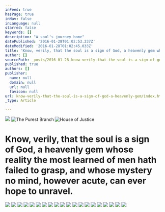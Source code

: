 ```yaml
---
inFeed: true
hasPage: true
inNav: false
inLanguage: null
starred: false
keywords: []
description: "A soul's journey home"
datePublished: '2016-01-28T01:02:53.237Z'
dateModified: '2016-01-28T01:02:45.033Z'
title: 'Know, verily, that the soul is a sign of God, a heavenly gem whose reality the most learned of men hath failed to grasp, and whose mystery no mind, however acute, can ever hope to unravel.'
author: []
sourcePath: _posts/2016-01-28-know-verily-that-the-soul-is-a-sign-of-god-a-heavenly-gem.md
published: true
authors: []
publisher:
  name: null
  domain: null
  url: null
  favicon: null
url: know-verily-that-the-soul-is-a-sign-of-god-a-heavenly-gem/index.html
_type: Article

---
```

![](https://the-grid-user-content.s3-us-west-2.amazonaws.com/fd44f9ff-d542-4db8-8b3e-863019f12e7f.jpg)
![The Purest Branch](https://the-grid-user-content.s3-us-west-2.amazonaws.com/e6198aa8-862f-4f6f-852f-2f2181ba0867.jpg)
![House of Justice](https://the-grid-user-content.s3-us-west-2.amazonaws.com/016f41f3-174b-4693-a371-df7cf27f7cc9.jpg)

# Know, verily, that the soul is a sign of God, a heavenly gem whose reality the most learned of men hath failed to grasp, and whose mystery no mind, however acute, can ever hope to unravel.

![](https://the-grid-user-content.s3-us-west-2.amazonaws.com/84d23c55-2c4b-4e3c-b76c-dcab7caf8da9.jpg)
![](https://the-grid-user-content.s3-us-west-2.amazonaws.com/858bf1a7-058d-48d7-bf7e-751d6e0de0b8.jpg)
![](https://the-grid-user-content.s3-us-west-2.amazonaws.com/495fc214-47db-4d93-8dce-adc5f7cfc950.jpg)
![](https://the-grid-user-content.s3-us-west-2.amazonaws.com/78dc0240-6f45-42ad-8e8d-6bcb64e8cc26.jpg)
![](https://the-grid-user-content.s3-us-west-2.amazonaws.com/133b8a87-cdd7-466f-93f2-ee8272b4acb6.jpg)
![](https://the-grid-user-content.s3-us-west-2.amazonaws.com/219877fa-62db-41f5-ace4-1a9e5a16ca3a.jpg)
![](https://the-grid-user-content.s3-us-west-2.amazonaws.com/537b8b7b-f719-412b-ac59-1ebad32eae45.jpg)
![](https://the-grid-user-content.s3-us-west-2.amazonaws.com/b8e8529d-b991-4f6e-869b-ec153eaebd2f.jpg)
![](https://the-grid-user-content.s3-us-west-2.amazonaws.com/f1a56c43-cc33-4e40-9a65-391df53e1a58.jpg)
![](https://the-grid-user-content.s3-us-west-2.amazonaws.com/575d34cd-4c51-46a1-af8b-6695c37be30f.jpg)
![](https://the-grid-user-content.s3-us-west-2.amazonaws.com/fb8f4667-c7ea-42fd-957e-d5088dd5e2ae.JPG)
![](https://the-grid-user-content.s3-us-west-2.amazonaws.com/253c538d-7d5b-45b6-9a2e-3063c7e2ec6c.JPG)
![](https://the-grid-user-content.s3-us-west-2.amazonaws.com/1513f489-6e68-4afd-baf5-d65e087378e0.JPG)
![](https://the-grid-user-content.s3-us-west-2.amazonaws.com/77591705-6e4b-4651-9cb1-f2d76cf11509.JPG)
![](https://the-grid-user-content.s3-us-west-2.amazonaws.com/74c0a4c7-4efb-4dd0-9a6b-afbde73638ed.JPG)
![](https://the-grid-user-content.s3-us-west-2.amazonaws.com/22462441-db1d-43b6-a080-5811ae999ffb.JPG)
![](https://the-grid-user-content.s3-us-west-2.amazonaws.com/3b308ea2-052d-4489-ba49-c0ebefbb07bc.JPG)
![](https://the-grid-user-content.s3-us-west-2.amazonaws.com/0f52ff85-655d-4cb0-9252-839a72dee58a.JPG)
![](https://the-grid-user-content.s3-us-west-2.amazonaws.com/b1112a06-4a52-48bd-ab52-48e7c4068e65.jpg)
![](https://the-grid-user-content.s3-us-west-2.amazonaws.com/d7bd81b3-c49d-4eb3-aa29-5830317de601.JPG)